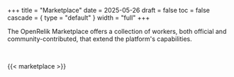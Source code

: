 +++
title = "Marketplace"
date = 2025-05-26
draft = false
toc = false
cascade = { type = "default" }
width = "full"
+++

The OpenRelik Marketplace offers a collection of workers, both official and community-contributed, that extend the platform's capabilities.

<br>

{{< marketplace >}}
